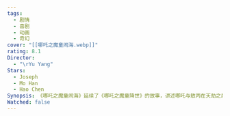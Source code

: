 ```yaml
---
tags:
  - 剧情
  - 喜剧
  - 动画
  - 奇幻
cover: "[[哪吒之魔童闹海.webp]]"
rating: 8.1
Director:
  - "\rYu Yang"
Stars:
  - Joseph
  - Mo Han
  - Hao Chen
Synopsis: 《哪吒之魔童闹海》延续了《哪吒之魔童降世》的故事，讲述哪吒与敖丙在天劫之后的重生与冒险。哪吒因灵珠之力尚存，得以勉强维持魂体，而敖丙则面临彻底消散的危机。为了拯救好友，哪吒与太乙真人寻求七色宝莲，以重塑二人肉身。与此同时，沉睡千年的东海龙王苏醒，召唤无数海怪侵袭人间，试图夺回龙族昔日荣耀。哪吒与敖丙不得不再次携手，对抗这股前所未有的强大力量。面对宿命与现实的冲突，他们不仅要战胜敌人，更要在正邪、恩怨与自我认知之间找到真正的答案。《哪吒之魔童闹海》在延续前作幽默风格的同时，深化了角色成长，呈现更宏大的世界观。影片探讨了命运、选择与责任的主题，展现哪吒与敖丙不再是对立的存在，而是并肩前行的伙伴。影片以震撼的视觉特效与热血激昂的叙事，再次掀起中国动画的热潮，诠释了“逆天改命”之外的另一种成长与担当。
Watched: false
---
```

